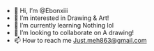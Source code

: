 - 👋 Hi, I’m @Ebonxiii
- 👀 I’m interested in Drawing & Art!
- 🌱 I’m currently learning Nothing lol
- 💞️ I’m looking to collaborate on A drawing!
- 📫 How to reach me Just.meh863@gmail.com

<!---
Ebonxiii/Ebonxiii is a ✨ special ✨ repository because its `README.md` (this file) appears on your GitHub profile.
You can click the Preview link to take a look at your changes.
--->
